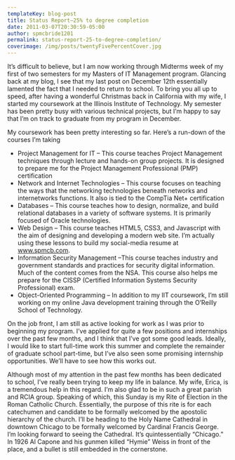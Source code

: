 ```yaml
---
templateKey: blog-post
title: Status Report–25% to degree completion
date: 2011-03-07T20:30:59-05:00
author: spmcbride1201
permalink: status-report-25-to-degree-completion/
coverimage: /img/posts/twentyFivePercentCover.jpg
---
```


It’s difficult to believe, but I am now working through Midterms week of my first of two semesters for my Masters of IT Management program. Glancing back at my blog, I see that my last post on December 12th essentially lamented the fact that I needed to return to school. To bring you all up to speed, after having a wonderful Christmas back in California with my wife, I started my coursework at the Illinois Institute of Technology. My semester has been pretty busy with various technical projects, but I’m happy to say that I’m on track to graduate from my program in December.

My coursework has been pretty interesting so far. Here’s a run-down of the courses I’m taking

<ul>
	<li>Project Management for IT – This course teaches Project Management techniques through lecture and hands-on group projects. It is designed to prepare me for the Project Management Professional (PMP) certification</li>
	<li>Network and Internet Technologies – This course focuses on teaching the ways that the networking technologies beneath networks and internetworks functions. It also is tied to the CompTia Net+ certification</li>
	<li>Databases – This course teaches how to design, normalize, and build relational databases in a variety of software systems. It is primarily focused of Oracle technologies.</li>
	<li>Web Design – This course teaches HTML5, CSS3, and Javascript with the aim of designing and developing a modern web site. I’m actually using these lessons to build my social-media resume at <a href="http://www.spmcb.com">www.spmcb.com</a>.</li>
	<li>Information Security Management –This course teaches industry and government standards and practices for security digital information. Much of the content comes from the NSA. This course also helps me prepare for the CISSP (Certified Information Systems Security Professional) exam.</li>
	<li>Object-Oriented Programming – In addition to my IIT coursework, I’m still working on my online Java development training through the O’Reilly School of Technology.</li>
</ul>
On the job front, I am still as active looking for work as I was prior to beginning my program. I’ve applied for quite a few positions and internships over the past few months, and I think that I’ve got some good leads. Ideally, I would like to start full-time work this summer and complete the remainder of graduate school part-time, but I’ve also seen some promising internship opportunities. We’ll have to see how this works out.

Although most of my attention in the past few months has been dedicated to school, I’ve really been trying to keep my life in balance. My wife, Erica, is a tremendous help in this regard. I’m also glad to be in such a great parish and RCIA group. Speaking of which, this Sunday is my Rite of Election in the Roman Catholic Church. Essentially, the purpose of this rite is for each catechumen and candidate to be formally welcomed by the apostolic hierarchy of the church. I’ll be heading to the Holy Name Cathedral in downtown Chicago to be formally welcomed by Cardinal Francis George. I’m looking forward to seeing the Cathedral. It’s quintessentially “Chicago.” In 1926 Al Capone and his gunmen killed “Hymie” Weiss in front of the place, and a bullet is still embedded in the cornerstone.
